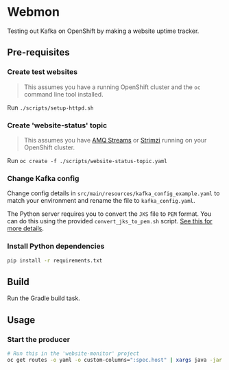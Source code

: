 # Webmon

Testing out Kafka on OpenShift by making a website uptime tracker.

## Pre-requisites

### Create test websites
> This assumes you have a running OpenShift cluster and the `oc` command line tool installed.

Run `./scripts/setup-httpd.sh`

### Create 'website-status' topic
> This assumes you have [AMQ Streams](https://access.redhat.com/products/red-hat-amq/) or [Strimzi](https://developers.redhat.com/blog/2020/08/14/introduction-to-strimzi-apache-kafka-on-kubernetes-kubecon-europe-2020) running on your OpenShift cluster.

Run `oc create -f ./scripts/website-status-topic.yaml`

### Change Kafka config
Change config details in `src/main/resources/kafka_config_example.yaml` to match your environment and rename the file to `kafka_config.yaml`.

The Python server requires you to convert the `JKS` file to `PEM` format. You can do this using the provided `convert_jks_to_pem.sh` script. [See this for more details](https://dev.to/adityakanekar/connecting-to-kafka-cluster-using-ssl-with-python-k2e).

### Install Python dependencies

```bash
pip install -r requirements.txt
```

## Build

Run the Gradle build task.

## Usage

### Start the producer

```bash
# Run this in the 'website-monitor' project
oc get routes -o yaml -o custom-columns=":spec.host" | xargs java -jar webmon-1.0-SNAPSHOT.jar produce
```